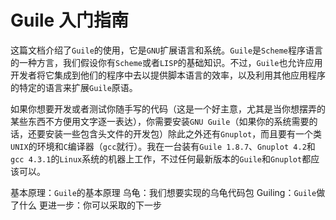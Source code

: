 # Guile 入门指南

这篇文档介绍了`Guile`的使用，它是`GNU`扩展语言和系统。`Guile`是`Scheme`程序语言的一种方言，我们假设你有`Scheme`或者`LISP`的基础知识。不过，`Guile`也允许应用开发者将它集成到他们的程序中去以提供脚本语言的效率，以及利用其他应用程序的特定的语言来扩展`Guile`原语。

如果你想要开发或者测试你随手写的代码（这是一个好主意，尤其是当你想摆弄的某些东西不方便用文字逐一表达），你需要安装`GNU Guile`（如果你的系统需要的话，还要安装一些包含头文件的开发包）除此之外还有`Gnuplot`，而且要有一个类`UNIX`的环境和`C`编译器（`gcc`就行）。我在一台装有`Guile 1.8.7`、`Gnuplot 4.2`和`gcc 4.3.1`的`Linux`系统的机器上工作，不过任何最新版本的`Guile`和`Gnuplot`都应该可以。

基本原理：`Guile`的基本原理
乌龟：我们想要实现的乌龟代码包
Guiling：`Guile`做了什么
更进一步：你可以采取的下一步